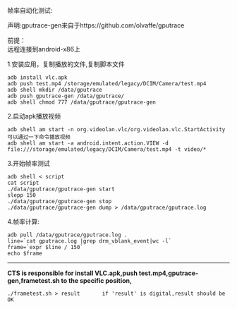 帧率自动化测试:

声明:gputrace-gen来自于https://github.com/olvaffe/gputrace

前提：  
远程连接到android-x86上  

1.安装应用，复制播放的文件,复制脚本文件
```
adb install vlc.apk
adb push test.mp4 /storage/emulated/legacy/DCIM/Camera/test.mp4
adb shell mkdir /data/gputrace
adb push gputrace-gen /data/gputrace/
adb shell chmod 777 /data/gputrace/gputrace-gen
```
2.启动apk播放视频
```
adb shell am start -n org.videolan.vlc/org.videolan.vlc.StartActivity
可以通过一下命令播放视频
adb shell am start -a android.intent.action.VIEW -d file:///storage/emulated/legacy/DCIM/Camera/test.mp4 -t video/*
```
3.开始帧率测试
```
adb shell < script
cat script
./data/gputrace/gputrace-gen start
slepp 150
./data/gputrace/gputrace-gen stop
./data/gputrace/gputrace-gen dump > /data/gputrace/gputrace.log
```
4.帧率计算:
```
adb pull /data/gputrace/gputrace.log .
line=`cat gputrace.log |grep drm_vblank_event|wc -l`
frame=`expr $line / 150`
echo $frame
```
---------------------------------------------------------------------------------
**CTS is responsible for install VLC.apk,push test.mp4,gputrace-gen,frametest.sh to the specific position,**
```
./frametest.sh > result       if 'result' is digital,result should be OK
```
